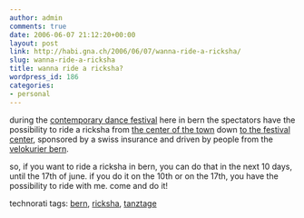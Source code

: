 ```yaml
---
author: admin
comments: true
date: 2006-06-07 21:12:20+00:00
layout: post
link: http://habi.gna.ch/2006/06/07/wanna-ride-a-ricksha/
slug: wanna-ride-a-ricksha
title: wanna ride a ricksha?
wordpress_id: 186
categories:
- personal
---
```



during the [contemporary dance festival](http://tanztage.ch/d/aktuell/index.htm) here in bern the spectators have the possibility to ride a ricksha from [the center of the town](http://map.search.ch/bern/bubenbergplatz-3) down [to the festival center](http://map.search.ch/bern/marzilistr-47), sponsored by a swiss insurance and driven by people from the [velokurier bern](http://velokurierbern.ch/).
  
so, if you want to ride a ricksha in bern, you can do that in the next 10 days, until the 17th of june. if you do it on the 10th or on the 17th, you have the possibility to ride with me. come and do it!





technorati tags: [bern](http://www.technorati.com/tag/bern), [ricksha](http://www.technorati.com/tag/ricksha), [tanztage](http://www.technorati.com/tag/tanztage)
